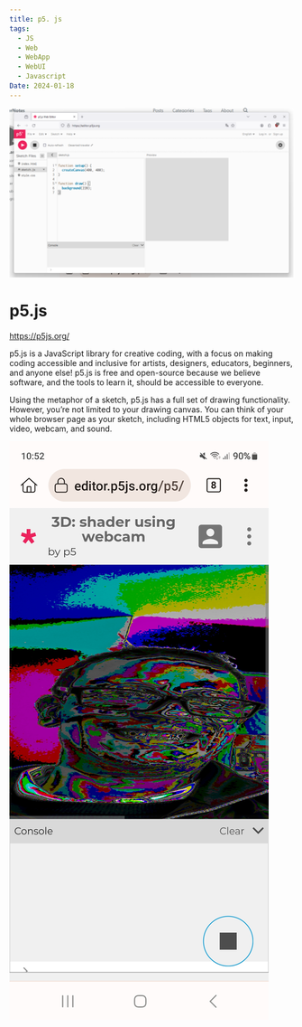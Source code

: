 ```yaml
---
title: p5. js
tags:
  - JS
  - Web
  - WebApp
  - WebUI
  - Javascript
Date: 2024-01-18
---
```

![](../_asset/2024-01-18-p5.%20js_image_1.png)
# p5.js

https://p5js.org/

p5.js is a JavaScript library for creative coding, with a focus on making coding accessible and inclusive for artists, designers, educators, beginners, and anyone else! p5.js is free and open-source because we believe software, and the tools to learn it, should be accessible to everyone.

Using the metaphor of a sketch, p5.js has a full set of drawing functionality. However, you’re not limited to your drawing canvas. You can think of your whole browser page as your sketch, including HTML5 objects for text, input, video, webcam, and sound.

![](../_asset/2024-01-18-p5.%20js_image_2.jpg)
